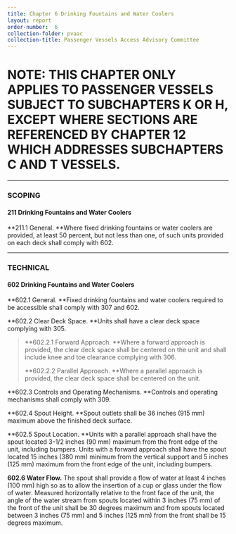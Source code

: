 ```yaml
---
title: Chapter 6 Drinking Fountains and Water Coolers
layout: report
order-number:  6
collection-folder: pvaac
collection-title: Passenger Vessels Access Advisory Committee
---
```


NOTE: THIS CHAPTER ONLY APPLIES TO PASSENGER VESSELS SUBJECT TO SUBCHAPTERS K OR H, EXCEPT WHERE SECTIONS ARE REFERENCED BY CHAPTER 12 WHICH ADDRESSES SUBCHAPTERS C AND T VESSELS.
===================================================================================================================================================================================

* * * * *

### SCOPING

#### 211 Drinking Fountains and Water Coolers

**211.1 General. **Where fixed drinking fountains or water coolers are provided, at least 50 percent, but not less than one, of such units provided on each deck shall comply with 602.

* * * * *

### TECHNICAL

#### 602 Drinking Fountains and Water Coolers

**602.1 General. **Fixed drinking fountains and water coolers required to be accessible shall comply with 307 and 602.

**602.2 Clear Deck Space. **Units shall have a clear deck space complying with 305.

> **602.2.1 Forward Approach. **Where a forward approach is provided, the clear deck space shall be centered on the unit and shall include knee and toe clearance complying with 306.
>
> **602.2.2 Parallel Approach. **Where a parallel approach is provided, the clear deck space shall be centered on the unit.

**602.3 Controls and Operating Mechanisms. **Controls and operating mechanisms shall comply with 309.

**602.4 Spout Height. **Spout outlets shall be 36 inches (915 mm) maximum above the finished deck surface.

**602.5 Spout Location. **Units with a parallel approach shall have the spout located 3-1/2 inches (90 mm) maximum from the front edge of the unit, including bumpers. Units with a forward approach shall have the spout located 15 inches (380 mm) minimum from the vertical support and 5 inches (125 mm) maximum from the front edge of the unit, including bumpers.

**602.6 Water Flow.** The spout shall provide a flow of water at least 4 inches (100 mm) high so as to allow the insertion of a cup or glass under the flow of water. Measured horizontally relative to the front face of the unit, the angle of the water stream from spouts located within 3 inches (75 mm) of the front of the unit shall be 30 degrees maximum and from spouts located between 3 inches (75 mm) and 5 inches (125 mm) from the front shall be 15 degrees maximum.